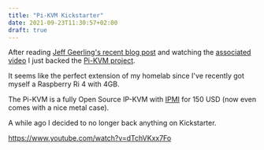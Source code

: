 ```yaml
---
title: "Pi-KVM Kickstarter"
date: 2021-09-23T11:30:57+02:00
draft: true
---
```


After reading [Jeff Geerling's recent blog post](https://www.jeffgeerling.com/blog/2021/raspberry-pi-kvms-compared-tinypilot-and-pi-kvm-v3) and watching the [associated video](https://youtu.be/TIrkEr2AeDY) I just backed the [Pi-KVM project](https://pikvm.org/).

It seems like the perfect extension of my homelab since I've recently got myself a Raspberry Ri 4 with 4GB.

The Pi-KVM is a fully Open Source IP-KVM with [IPMI](https://en.wikipedia.org/wiki/Intelligent_Platform_Management_Interface) for 150 USD (now even comes with a nice metal case).

A while ago I decided to no longer back anything on Kickstarter.

https://www.youtube.com/watch?v=dTchVKxx7Fo
